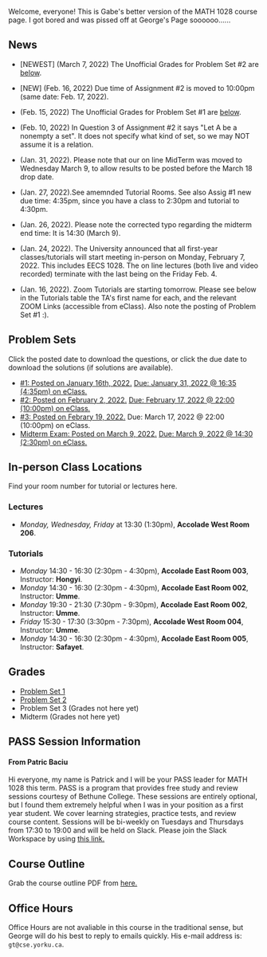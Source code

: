 Welcome, everyone! This is Gabe's better version of the MATH 1028 course page. I got bored and was pissed off at George's Page soooooo......  


## News  
- [NEWEST]  (March 7, 2022) The Unofficial Grades for Problem Set #2 are [below](#grades).  
- [NEW]    (Feb. 16, 2022) Due time of Assignment #2 is moved to 10:00pm (same date: Feb. 17, 2022).  

- (Feb. 15, 2022) The Unofficial Grades for Problem Set #1 are [below](#grades).  
- (Feb. 10, 2022) In Question 3 of Assignment #2 it says "Let A be a nonempty  a set". It does not specify what kind of set, so we may NOT assume it is a relation.  

- (Jan. 31, 2022). Please note that our on line MidTerm was moved to Wednesday March 9, to allow results to be posted before the March 18 drop date.  

- (Jan. 27, 2022).See amemnded Tutorial Rooms. See also Assig #1 new due time: 4:35pm, since you have a class to 2:30pm and tutorial to 4:30pm.  

- (Jan. 26, 2022). Please note the corrected typo regarding the midterm end time: It is 14:30 (March 9).  
- (Jan. 24, 2022). The University announced that all first-year classes/tutorials will start meeting in-person on Monday, February 7, 2022. This includes EECS 1028. The on line lectures (both live and video recorded) terminate with the  last being on the Friday Feb. 4.  
- (Jan. 16, 2022). Zoom Tutorials are starting tomorrow. Please see below in the Tutorials table the TA's first name for each, and the relevant ZOOM Links (accessible from eClass). Also note the posting of Problem Set #1 :). 

## Problem Sets
Click the posted date to download the questions, or click the due date to download the solutions (if solutions are available).
- [#1: Posted on January 16th, 2022.](http://www.cs.yorku.ca/~gt/courses/EECS1028W22/asg1-1028-W22.pdf) [Due: January 31, 2022 @ 16:35 (4:35pm) on eClass.](http://www.cs.yorku.ca/~gt/courses/EECS1028W22/asg1-1028-W22-SOL.pdf)
- [#2: Posted on February 2, 2022.](http://www.cs.yorku.ca/~gt/courses/EECS1028W22/asg2-1028W22.pdf) [Due: February 17, 2022 @ 22:00 (10:00pm) on eClass.](http://www.cs.yorku.ca/~gt/courses/EECS1028W22/asg2-1028W22-SOL.pdf)
- [#3: Posted on Febrary 19, 2022.](http://www.cs.yorku.ca/~gt/courses/EECS1028W22/asg3-1028W22.pdf) Due: March 17, 2022 @ 22:00 (10:00pm) on eClass.
- [Midterm Exam: Posted on March 9, 2022.](http://www.cs.yorku.ca/~gt/courses/EECS1028W22/midterm-1028M-22.pdf) [Due: March 9, 2022 @ 14:30 (2:30pm) on eClass.](http://www.cs.yorku.ca/~gt/courses/EECS1028W22/midterm-1028M-22-SOL.pdf)

## In-person Class Locations
Find your room number for tutorial or lectures here.
### Lectures
- *Monday, Wednesday, Friday* at 13:30 (1:30pm), **Accolade West Room 206**.

### Tutorials
- *Monday* 14:30 - 16:30 (2:30pm - 4:30pm), **Accolade East Room 003**, Instructor: **Hongyi**.
- *Monday* 14:30 - 16:30 (2:30pm - 4:30pm), **Accolade East Room 002**, Instructor: **Umme**.
- *Monday* 19:30 - 21:30 (7:30pm - 9:30pm), **Accolade East Room 002**, Instructor: **Umme**.
- *Friday* 15:30 - 17:30 (3:30pm - 7:30pm), **Accolade West Room 004**, Instructor: **Umme**.
- *Monday* 14:30 - 16:30 (2:30pm - 4:30pm), **Accolade East Room 005**, Instructor: **Safayet**.

## Grades
- [Problem Set 1](http://www.cs.yorku.ca/~gt/courses/EECS1028W22/report-1.pdf)
- [Problem Set 2](http://www.cs.yorku.ca/~gt/courses/EECS1028W22/report-2.pdf)
- Problem Set 3 (Grades not here yet)
- Midterm (Grades not here yet)

## PASS Session Information
#### From **Patric Baciu**
Hi everyone, my name is Patrick and I will be your PASS leader for MATH 1028 this term. 
PASS is a program that provides free study and review sessions courtesy of Bethune College.
These sessions are entirely optional, but I found them extremely helpful when I was in your position as a first year student.
We cover learning strategies, practice tests, and review course content. Sessions will be bi-weekly on Tuesdays and Thursdays from 17:30 to 
19:00 and will be held on Slack.
Please join the Slack Workspace by using [this link.](https://join.slack.com/t/math1028pass/shared_invite/zt-119phngo6-F~vM99ZprGP1460fjzjCqA)

## Course Outline
Grab the course outline PDF from [here.](http://www.cs.yorku.ca/~gt/courses/EECS1028W22/outline.pdf)

## Office Hours
Office Hours are not avaliable in this course in the traditional sense, but George will do his best to reply to emails quickly. His e-mail address is: `gt@cse.yorku.ca`.


